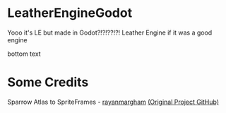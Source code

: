 # LeatherEngineGodot
Yooo it's LE but made in Godot?!?!??!?!
Leather Engine if it was a good engine

bottom text 

# Some Credits

Sparrow Atlas to SpriteFrames - [rayanmargham](https://github.com/rayanmargham) [(Original Project GitHub)](https://github.com/rayanmargham/FNF-Godot-Engine)
